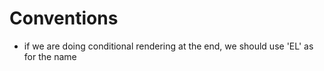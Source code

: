 # Conventions

- if we are doing conditional rendering at the end, we should use 'EL' as for the name

